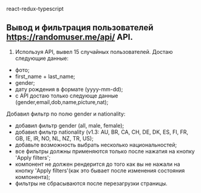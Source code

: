 react-redux-typescript

## Вывод и фильтрация пользователей https://randomuser.me/api/ API.

1. Используя API, вывел 15 случайных пользователей.
Достаю следующие данные:
- фото;
- first_name + last_name;
- gender;
- дату рождения в формате (yyyy-mm-dd);
- с API достаю только следующе данные (gender,email,dob,name,picture,nat);

Добавил фильтр по полю gender и nationality:
- добавил фильтр gender (all, male, female);
- добавил фильтр nationality (v1.3: AU, BR, CA, CH, DE, DK, ES, FI, FR, GB, IE, IR, NO, NL, NZ,
TR, US);
- добавьте возможность выбрать несколько национальностей;
- все фильтры должны применяются только после нажатия на кнопку 'Apply filters';
- компонент не должен рендерится до того как вы не нажали на кнопку
'Apply filters'(как это бывает после изменения состояния компонента);
- фильтры не сбрасываются после перезагрузки страницы.
